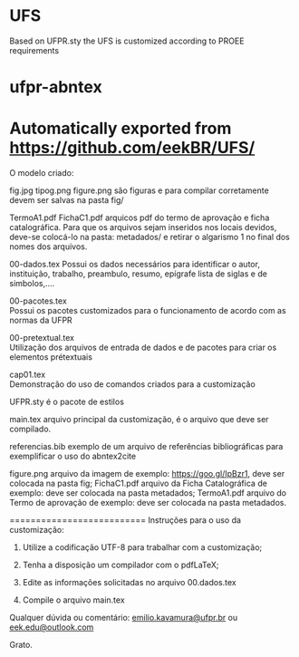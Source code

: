 # UFS
Based on UFPR.sty the UFS is customized according to PROEE requirements


# ufpr-abntex
Automatically exported from https://github.com/eekBR/UFS/
==========================
O modelo criado:
 
 fig.jpg
 tipog.png
 figure.png são figuras e para compilar corretamente devem ser salvas na pasta fig/
 
 TermoA1.pdf
 FichaC1.pdf arquicos pdf do termo de aprovação  e ficha catalográfica. Para que os arquivos sejam inseridos nos 
 locais devidos, deve-se colocá-lo na pasta: metadados/ e retirar o algarismo 1 no final dos nomes dos arquivos.
 
 00-dados.tex 
   Possui os dados necessários para identificar o autor, instituição, trabalho, preambulo, resumo, epígrafe
   lista de siglas e de simbolos,....
 
 00-pacotes.tex 	
   Possui os pacotes customizados para o funcionamento de acordo com as normas da UFPR
   
 00-pretextual.tex 	
   Utilização dos arquivos de entrada de dados e de pacotes para criar os elementos prétextuais

 cap01.tex 	
   Demonstração do uso de comandos criados para a customização
   
 UFPR.sty 	 é o pacote de estilos
	
 main.tex 	 arquivo principal da customização, é o arquivo que deve ser compilado.
 
 referencias.bib exemplo de um arquivo de referências bibliográficas para exemplificar o uso do abntex2cite

 figure.png     arquivo da imagem de exemplo:  https://goo.gl/IpBzr1, deve ser colocada na pasta fig;
 FichaC1.pdf    arquivo da Ficha Catalográfica de exemplo: deve ser colocada na pasta metadados;
 TermoA1.pdf    arquivo do Termo de aprovação de exemplo: deve ser colocada na pasta metadados.

==========================
Instruções para o uso da customização:

1) Utilize a codificação UTF-8 para trabalhar com a customização;

2) Tenha a disposição um compilador com o pdfLaTeX;

3) Edite as informações solicitadas no arquivo 00.dados.tex

4) Compile o arquivo main.tex 

Qualquer dúvida ou comentário:  emilio.kavamura@ufpr.br ou eek.edu@outlook.com

Grato.
